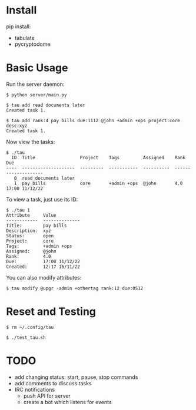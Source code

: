# Install

pip install:

* tabulate
* pycryptodome

# Basic Usage

Run the server daemon:

```
$ python server/main.py
```

```
$ tau add read documents later
Created task 1.

$ tau add rank:4 pay bills due:1112 @john +admin +ops project:core desc:xyz
Created task 1.
```

Now view the tasks:

```
$ ./tau
  ID  Title                 Project    Tags         Assigned    Rank    Due
----  --------------------  ---------  -----------  ----------  ------  --------------
   0  read documents later
   1  pay bills             core       +admin +ops  @john       4.0     17:00 11/12/22
```

To view a task, just use its ID:

```
$ ./tau 1
Attribute     Value
------------  --------------
Title:        pay bills
Description:  xyz
Status:       open
Project:      core
Tags:         +admin +ops
Assigned:     @john
Rank:         4.0
Due:          17:00 11/12/22
Created:      12:17 16/11/22
```

You can also modify attributes:

```
$ tau modify @upgr -admin +othertag rank:12 due:0512
```

# Reset and Testing

```
$ rm ~/.config/tau
```

```
$ ./test_tau.sh
```

# TODO

* add changing status: start, pause, stop commands
* add comments to discuss tasks
* IRC notifications
    * push API for server
    * create a bot which listens for events
